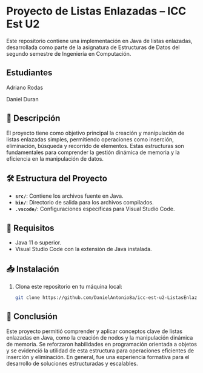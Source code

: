 # Proyecto de Listas Enlazadas – ICC Est U2

Este repositorio contiene una implementación en Java de listas enlazadas, desarrollada como parte de la asignatura de Estructuras de Datos del segundo semestre de Ingeniería en Computación.

## Estudiantes
 Adriano Rodas
 
 Daniel Duran

## 📘 Descripción

El proyecto tiene como objetivo principal la creación y manipulación de listas enlazadas simples, permitiendo operaciones como inserción, eliminación, búsqueda y recorrido de elementos. Estas estructuras son fundamentales para comprender la gestión dinámica de memoria y la eficiencia en la manipulación de datos.

## 🛠️ Estructura del Proyecto

- **`src/`**: Contiene los archivos fuente en Java.
- **`bin/`**: Directorio de salida para los archivos compilados.
- **`.vscode/`**: Configuraciones específicas para Visual Studio Code.

## 🚀 Requisitos

- Java 11 o superior.
- Visual Studio Code con la extensión de Java instalada.

## 📥 Instalación

1. Clona este repositorio en tu máquina local:

   ```bash
   git clone https://github.com/DanielAntonio8a/icc-est-u2-ListasEnlazadas-Duran-Rodas.git

## 🧾 Conclusión

Este proyecto permitió comprender y aplicar conceptos clave de listas enlazadas en Java, como la creación de nodos y la manipulación dinámica de memoria. Se reforzaron habilidades en programación orientada a objetos y se evidenció la utilidad de esta estructura para operaciones eficientes de inserción y eliminación. En general, fue una experiencia formativa para el desarrollo de soluciones estructuradas y escalables.
